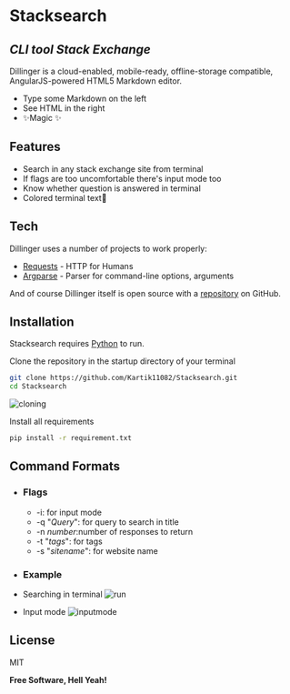 ﻿
# Stacksearch
## _CLI tool Stack Exchange_

Dillinger is a cloud-enabled, mobile-ready, offline-storage compatible,
AngularJS-powered HTML5 Markdown editor.

- Type some Markdown on the left
- See HTML in the right
- ✨Magic ✨

## Features

- Search in any stack exchange site from terminal
- If flags are too uncomfortable there's input mode too
- Know whether question is answered in terminal
- Colored terminal text🤩

## Tech

Dillinger uses a number of projects to work properly:

- [Requests][requestsSite] - HTTP for Humans
- [Argparse][argparseSite] - Parser for command-line options, arguments

And of course Dillinger itself is open source with a [repository][githubPage]
 on GitHub.

## Installation

Stacksearch requires [Python][pythonSIte] to run.

Clone the repository in the startup directory of your terminal

```sh
git clone https://github.com/Kartik11082/Stacksearch.git
cd Stacksearch
```
![cloning](https://user-images.githubusercontent.com/49190983/159106823-b894c7bf-5e51-4f31-b81e-b2ddd98fbefc.gif)


Install all requirements

```sh
pip install -r requirement.txt
```

## Command Formats

- ### Flags

    - -i: for input mode
    - -q "_Query_": for query to search in title
    - -n _number_:number of responses to return
    - -t "_tags_": for tags
    - -s "_sitename_": for website name

- ### Example
- Searching in terminal
![run](https://user-images.githubusercontent.com/49190983/159106838-b8489b47-8a14-4b52-b68f-ff2042e5013c.gif)
- Input mode
![inputmode](https://user-images.githubusercontent.com/49190983/159106854-e0911baa-bd30-41ab-9606-282d501da10f.gif)


## License

MIT

**Free Software, Hell Yeah!**

[//]: # (These are reference links used in the body of this note and get stripped out when the markdown processor does its job. There is no need to format nicely because it shouldn't be seen. Thanks SO - http://stackoverflow.com/questions/4823468/store-comments-in-markdown-syntax)

   [githubPage]: <https://github.com/Kartik11082/Stacksearch>
   [git-repo-url]: <https://github.com/Kartik11082/Stacksearch.git>
   [requestsSite]: <https://docs.python-requests.org/en/latest/>
   [argparseSite]: <https://docs.python.org/3/library/argparse.html>
   [pythonSite]:  <https://www.python.org/>

